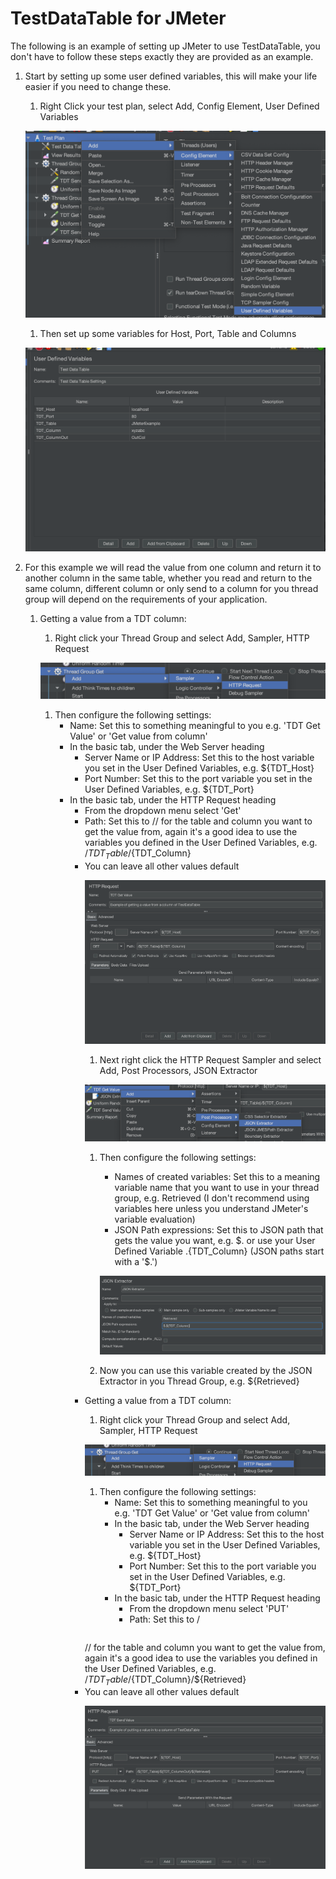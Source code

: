 # TestDataTable for JMeter

The following is an example of setting up JMeter to use TestDataTable, you don't have to follow these steps exactly they are provided as an example.

1. Start by setting up some user defined variables, this will make your life easier if you need to change these.

	1. Right Click your test plan, select Add, Config Element, User Defined Variables

	![User Defined Variables](AddUserDefinedVariables.png)

	1. Then set up some variables for Host, Port, Table and Columns

	![Variables](UserDefinedVariables.png)

1. For this example we will read the value from one column and return it to another column in the same table, whether you read and return to the same column, different column or only send to a column for you thread group will depend on the requirements of your application.

	1. Getting a value from a TDT column:
		1. Right click your Thread Group and select Add, Sampler, HTTP Request

		![Add HTTP Request](AddHTTPRequest.png)

		1. Then configure the following settings:
			- Name: Set this to something meaningful to you e.g. 'TDT Get Value' or 'Get value from column'
			- In the basic tab, under the Web Server heading
				- Server Name or IP Address: Set this to the host variable you set in the User Defined Variables, e.g. ${TDT_Host}
				- Port Number: Set this to the port variable you set in the User Defined Variables, e.g. ${TDT_Port}
			- In the basic tab, under the HTTP Request heading
				- From the dropdown menu select 'Get'
				- Path: Set this to /<Table>/<Column> for the table and column you want to get the value from, again it's a good idea to use the variables you defined in the User Defined Variables, e.g. /${TDT_Table}/${TDT_Column}
			- You can leave all other values default

		![HTTP Request GET](HTTPRequest_GET.png)

		1. Next right click the HTTP Request Sampler and select Add, Post Processors, JSON Extractor

		![Add JSON Extractor](Add_JSON_Extractor.png)

		1. Then configure the following settings:
			- Names of created variables: Set this to a meaning variable name that you want to use in your thread group, e.g. Retrieved (I don't recommend using variables here unless you understand JMeter's variable evaluation)
			- JSON Path expressions: Set this to JSON path that gets the value you want, e.g. $.<Column> or use your User Defined Variable $.${TDT_Column} (JSON paths start with a '$.')

			![JSON Extractor](JSON_Extractor.png)

		1. Now you can use this variable created by the JSON Extractor in you Thread Group, e.g. ${Retrieved}


	1. Getting a value from a TDT column:
		1. Right click your Thread Group and select Add, Sampler, HTTP Request

		![Add HTTP Request](AddHTTPRequest.png)

		1. Then configure the following settings:
			- Name: Set this to something meaningful to you e.g. 'TDT Get Value' or 'Get value from column'
			- In the basic tab, under the Web Server heading
				- Server Name or IP Address: Set this to the host variable you set in the User Defined Variables, e.g. ${TDT_Host}
				- Port Number: Set this to the port variable you set in the User Defined Variables, e.g. ${TDT_Port}
			- In the basic tab, under the HTTP Request heading
				- From the dropdown menu select 'PUT'
				- Path: Set this to /<Table>/<Column>/<Value> for the table and column you want to get the value from, again it's a good idea to use the variables you defined in the User Defined Variables, e.g. /${TDT_Table}/${TDT_Column}/${Retrieved}
			- You can leave all other values default

		![HTTP Request PUT](HTTPRequest_PUT.png)
